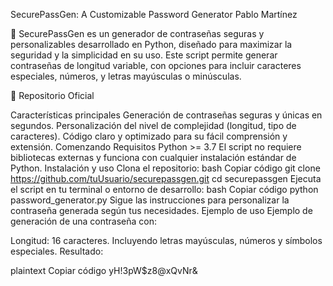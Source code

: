 SecurePassGen: A Customizable Password Generator
Pablo Martínez

🔐 SecurePassGen es un generador de contraseñas seguras y personalizables desarrollado en Python, diseñado para maximizar la seguridad y la simplicidad en su uso. Este script permite generar contraseñas de longitud variable, con opciones para incluir caracteres especiales, números, y letras mayúsculas o minúsculas.

📂 Repositorio Oficial

Características principales
Generación de contraseñas seguras y únicas en segundos.
Personalización del nivel de complejidad (longitud, tipo de caracteres).
Código claro y optimizado para su fácil comprensión y extensión.
Comenzando
Requisitos
Python >= 3.7
El script no requiere bibliotecas externas y funciona con cualquier instalación estándar de Python.
Instalación y uso
Clona el repositorio:
bash
Copiar código
git clone https://github.com/tuUsuario/securepassgen.git
cd securepassgen
Ejecuta el script en tu terminal o entorno de desarrollo:
bash
Copiar código
python password_generator.py
Sigue las instrucciones para personalizar la contraseña generada según tus necesidades.
Ejemplo de uso
Ejemplo de generación de una contraseña con:

Longitud: 16 caracteres.
Incluyendo letras mayúsculas, números y símbolos especiales.
Resultado:

plaintext
Copiar código
yH!3pW$z8@xQvNr&

